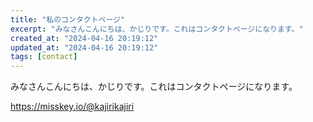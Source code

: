 ```yaml
---
title: "私のコンタクトページ"
excerpt: "みなさんこんにちは、かじりです。これはコンタクトページになります。"
created_at: "2024-04-16 20:19:12"
updated_at: "2024-04-16 20:19:12"
tags: [contact]
---
```


みなさんこんにちは、かじりです。これはコンタクトページになります。

https://misskey.io/@kajirikajiri
